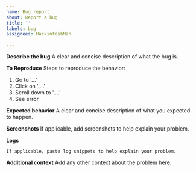 ```yaml
---
name: Bug report
about: Report a bug
title: ''
labels: bug
assignees: HackintoshMan

---
```


**Describe the bug**
A clear and concise description of what the bug is.

**To Reproduce**
Steps to reproduce the behavior:
1. Go to '...'
2. Click on '....'
3. Scroll down to '....'
4. See error

**Expected behavior**
A clear and concise description of what you expected to happen.

**Screenshots**
If applicable, add screenshots to help explain your problem.

**Logs**
```
If applicable, paste log snippets to help explain your problem.
```

**Additional context**
Add any other context about the problem here.
